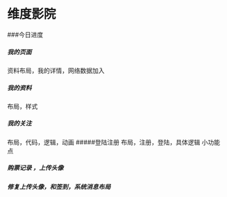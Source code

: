 # 维度影院
###今日进度
##### 我的页面
资料布局，我的详情，网络数据加入
##### 我的资料
布局，样式
##### 我的关注
布局，代码，逻辑，动画
#####登陆注册
布局，注册，登陆，具体逻辑
小功能点
##### 购票记录 ，上传头像
##### 修复上传头像，和签到，系统消息布局

